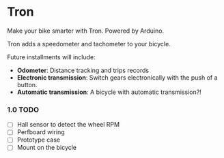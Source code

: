 Tron
=====

Make your bike smarter with Tron. Powered by Arduino.

Tron adds a speedometer and tachometer to your bicycle.

Future installments will include:
- **Odometer**: Distance tracking and trips records
- **Electronic transmission**: Switch gears electronically with the push of a button.
- **Automatic transmission**: A bicycle with automatic transmission?!

### 1.0 TODO
- [ ] Hall sensor to detect the wheel RPM
- [ ] Perfboard wiring
- [ ] Prototype case
- [ ] Mount on the bicycle
